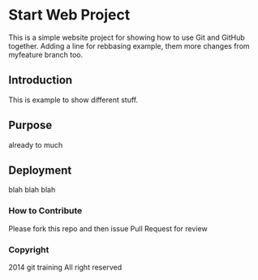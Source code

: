 # Start Web Project

This is a simple website project for showing how to use Git and GitHub together. Adding a line for rebbasing example,
them more changes from myfeature branch too.

## Introduction

This is example to show different stuff.

## Purpose

already to much

## Deployment

blah blah blah

### How to Contribute

Please fork this repo and then issue Pull Request for review

### Copyright

2014 git training All right reserved